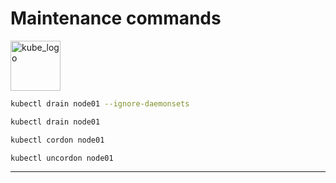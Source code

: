 # Maintenance commands

<p align="left"><img src="https://www.vectorlogo.zone/logos/kubernetes/kubernetes-icon.svg" width="80" alt="kube_logo"></p>

```sh
kubectl drain node01 --ignore-daemonsets
```
```sh
kubectl drain node01
```
```sh
kubectl cordon node01
```
```sh
kubectl uncordon node01
```

---